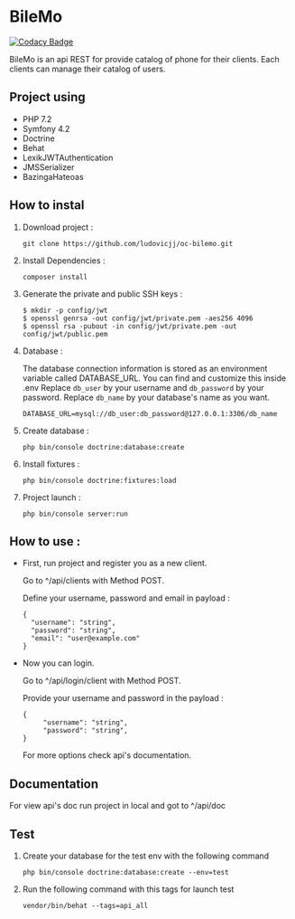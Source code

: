 # BileMo
 
 [![Codacy Badge](https://api.codacy.com/project/badge/Grade/ad1770f19bae44ed848a1d74857c3712)](https://www.codacy.com/app/ludovicjj/oc-bilemo?utm_source=github.com&amp;utm_medium=referral&amp;utm_content=ludovicjj/oc-bilemo&amp;utm_campaign=Badge_Grade)
 
 BileMo is an api REST for provide catalog of phone for their clients. Each clients can manage their catalog of users.
 
## Project using
*   PHP 7.2
*   Symfony 4.2
*   Doctrine
*   Behat
*   LexikJWTAuthentication
*   JMSSerializer
*   BazingaHateoas

## How to instal
 1. Download project :
 
    ``` 
    git clone https://github.com/ludovicjj/oc-bilemo.git
    ```

 2. Install Dependencies :

    ```
    composer install
    ```
 
 3. Generate the private and public SSH keys :
     ```
     $ mkdir -p config/jwt
     $ openssl genrsa -out config/jwt/private.pem -aes256 4096
     $ openssl rsa -pubout -in config/jwt/private.pem -out config/jwt/public.pem
     ```
 
 4. Database :
 
    The database connection information is stored as an environment variable called DATABASE_URL. You can find and customize this inside .env 
    Replace ```db_user``` by your username and  ```db_password``` by your password. Replace ```db_name``` by your database's name as you want.
    ``` 
    DATABASE_URL=mysql://db_user:db_password@127.0.0.1:3306/db_name
     ```

 5. Create database : 
    ```
    php bin/console doctrine:database:create
    ```

 6. Install fixtures :
    ```
    php bin/console doctrine:fixtures:load
    ```
    
 7. Project launch :
    ```
    php bin/console server:run
    ```
## How to use :
 * First, run project and register you as a new client. 
   
   Go to ^/api/clients with Method POST. 
   
   Define your username, password and email in payload :
   ```
   {
     "username": "string",
     "password": "string",
     "email": "user@example.com"
   }
   ```
   
 * Now you can login. 
   
   Go to ^/api/login/client with Method POST.
   
   Provide your username and password in the payload :
   ```
   {
        "username": "string",
        "password": "string",
   }
   ```
   
   For more options check api's documentation.
    
## Documentation

  For view api's doc run project in local and got to ^/api/doc
  
## Test
 1. Create your database for the test env with the following command
    ```
    php bin/console doctrine:database:create --env=test
    ```
 
 2. Run the following command with this tags for launch test
    ```
    vendor/bin/behat --tags=api_all
    ```
    